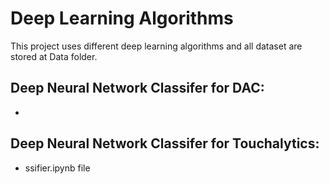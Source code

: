 
# Deep Learning Algorithms
This project uses different deep learning algorithms and all dataset are stored at Data folder.

## Deep Neural Network Classifer for DAC:
* 

## Deep Neural Network Classifer for Touchalytics:
* ssifier.ipynb file
